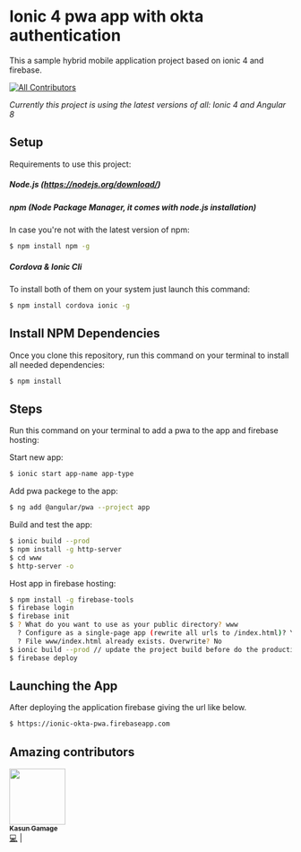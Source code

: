 # Ionic 4 pwa app with okta authentication
This a sample hybrid mobile application project based on ionic 4 and firebase.

[![All Contributors](https://img.shields.io/badge/all_contributors-1-orange.svg?style=flat-square)](#contributors)

_Currently this project is using the latest versions of all: Ionic 4 and Angular 8_

## Setup

Requirements to use this project:

##### Node.js (https://nodejs.org/download/)

##### npm (Node Package Manager, it comes with node.js installation)
In case you're not with the latest version of npm:
```sh
$ npm install npm -g
```

##### Cordova & Ionic Cli
To install both of them on your system just launch this command:
```sh
$ npm install cordova ionic -g
```

## Install NPM Dependencies
Once you clone this repository, run this command on your terminal to install all needed dependencies:
```sh
$ npm install
```

## Steps
Run this command on your terminal to add a pwa to the app and firebase hosting:

Start new app:
```sh
$ ionic start app-name app-type
```

Add pwa packege to the app:
```sh
$ ng add @angular/pwa --project app
```

Build and test the app:
```sh
$ ionic build --prod
$ npm install -g http-server
$ cd www
$ http-server -o
```

Host app in firebase hosting:
```sh
$ npm install -g firebase-tools
$ firebase login
$ firebase init
$ ? What do you want to use as your public directory? www
  ? Configure as a single-page app (rewrite all urls to /index.html)? Yes
  ? File www/index.html already exists. Overwrite? No
$ ionic build --prod // update the project build before do the production
$ firebase deploy
```

## Launching the App
After deploying the application firebase giving the url like below.
```sh
$ https://ionic-okta-pwa.firebaseapp.com
```

## Amazing contributors

<!-- ALL-CONTRIBUTORS-LIST:START - Do not remove or modify this section -->
[<img src="https://avatars3.githubusercontent.com/u/37896307?v=4" width="100px;"/><br /><sub><b>Kasun Gamage</b></sub>](https://www.linkedin.com/in/kasun-gamage95/)<br />[💻](https://github.com/KasunGamage/Ionic-4-firebase_authentication/commits?author=Kasun-Gamage "Code") |
<!-- ALL-CONTRIBUTORS-LIST:END -->
